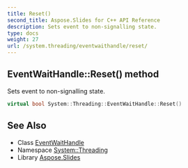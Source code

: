 ```yaml
---
title: Reset()
second_title: Aspose.Slides for C++ API Reference
description: Sets event to non-signalling state.
type: docs
weight: 27
url: /system.threading/eventwaithandle/reset/
---
```

## EventWaitHandle::Reset() method


Sets event to non-signalling state.

```cpp
virtual bool System::Threading::EventWaitHandle::Reset()
```

## See Also

* Class [EventWaitHandle](../)
* Namespace [System::Threading](../../)
* Library [Aspose.Slides](../../../)